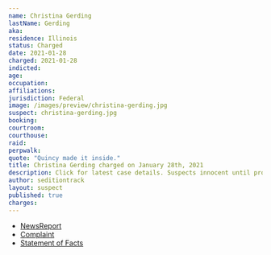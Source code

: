 ```yaml
---
name: Christina Gerding
lastName: Gerding
aka:
residence: Illinois
status: Charged
date: 2021-01-28
charged: 2021-01-28
indicted:
age:
occupation:
affiliations:
jurisdiction: Federal
image: /images/preview/christina-gerding.jpg
suspect: christina-gerding.jpg
booking:
courtroom:
courthouse:
raid:
perpwalk:
quote: "Quincy made it inside."
title: Christina Gerding charged on January 28th, 2021
description: Click for latest case details. Suspects innocent until proven guilty.
author: seditiontrack
layout: suspect
published: true
charges:
---
```

- [NewsReport](https://khqa.com/news/local/justice-department-arrests-quincy-couple-in-connection-to-us-capitol-raid)
- [Complaint](https://www.justice.gov/opa/page/file/1361586/download)
- [Statement of Facts](https://www.justice.gov/opa/page/file/1361586/download)
